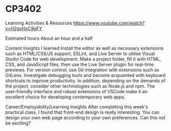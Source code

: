 # CP3402
Learning Activities & Resources
https://www.youtube.com/watch?v=H2gvHxC9gFY

Estimated hours
About an hour and a half

Content Insights
I learned Install the editor as well as necessary extensions such as HTML/CSS/JS support, ESLint, and Live Server to utilise Visual Studio Code for web development. Make a project folder, fill it with HTML, CSS, and JavaScript files, then use the Live Server plugin for real-time previews. For version control, use Git integration with extensions such as GitLens. Investigate debugging tools and become acquainted with keyboard shortcuts to improve productivity. In addition, depending on the demands of the project, consider other technologies such as Node.js and npm. The user-friendly interface and robust extensions of VSCode make it an excellent choice for developing contemporary web apps.

Career/Employability/Learning Insights
After completing this week's practical class, I found that front-end design is really interesting. You can design your own web page according to your own preferences. Can this not be exciting?
